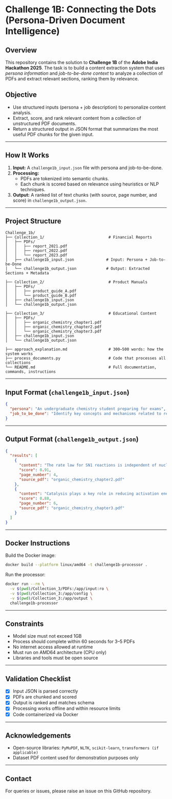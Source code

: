 # Challenge 1B: Connecting the Dots (Persona-Driven Document Intelligence)

## Overview

This repository contains the solution to **Challenge 1B** of the **Adobe India Hackathon 2025**. The task is to build a content extraction system that uses *persona information* and *job-to-be-done context* to analyze a collection of PDFs and extract relevant sections, ranking them by relevance.

## Objective

- Use structured inputs (persona + job description) to personalize content analysis.
- Extract, score, and rank relevant content from a collection of unstructured PDF documents.
- Return a structured output in JSON format that summarizes the most useful PDF chunks for the given input.

---

## How It Works

1. **Input:** A `challenge1b_input.json` file with persona and job-to-be-done.
2. **Processing:**
   - PDFs are tokenized into semantic chunks.
   - Each chunk is scored based on relevance using heuristics or NLP techniques.
3. **Output:** A ranked list of text chunks (with source, page number, and score) in `challenge1b_output.json`.

---

## Project Structure

```
Challenge_1b/
├── Collection_1/                            # Financial Reports
│   ├── PDFs/
│   │   ├── report_2021.pdf
│   │   ├── report_2022.pdf
│   │   └── report_2023.pdf
│   ├── challenge1b_input.json              # Input: Persona + Job-to-be-Done
│   └── challenge1b_output.json             # Output: Extracted Sections + Metadata

├── Collection_2/                            # Product Manuals
│   ├── PDFs/
│   │   ├── product_guide_A.pdf
│   │   └── product_guide_B.pdf
│   ├── challenge1b_input.json
│   └── challenge1b_output.json

├── Collection_3/                            # Educational Content
│   ├── PDFs/
│   │   ├── organic_chemistry_chapter1.pdf
│   │   ├── organic_chemistry_chapter2.pdf
│   │   └── organic_chemistry_chapter3.pdf
│   ├── challenge1b_input.json
│   └── challenge1b_output.json

├── approach_explanation.md                  # 300–500 words: how the system works
├── process_documents.py                     # Code that processes all collections
└── README.md                                # Full documentation, commands, instructions
```

---

## Input Format (`challenge1b_input.json`)

```json
{
  "persona": "An undergraduate chemistry student preparing for exams",
  "job_to_be_done": "Identify key concepts and mechanisms related to reaction kinetics from textbooks"
}
```

---

## Output Format (`challenge1b_output.json`)

```json
{
  "results": [
    {
      "content": "The rate law for SN1 reactions is independent of nucleophile concentration...",
      "score": 0.91,
      "page_number": 4,
      "source_pdf": "organic_chemistry_chapter2.pdf"
    },
    {
      "content": "Catalysis plays a key role in reducing activation energy for reaction pathways...",
      "score": 0.88,
      "page_number": 6,
      "source_pdf": "organic_chemistry_chapter3.pdf"
    }
  ]
}
```

---

## Docker Instructions

Build the Docker image:

```bash
docker build --platform linux/amd64 -t challenge1b-processor .
```

Run the processor:

```bash
docker run --rm \
  -v $(pwd)/Collection_3/PDFs:/app/input:ro \
  -v $(pwd)/Collection_3:/app/config \
  -v $(pwd)/Collection_3:/app/output \
  challenge1b-processor
```

---

## Constraints

- Model size must not exceed 1GB
- Process should complete within 60 seconds for 3–5 PDFs
- No internet access allowed at runtime
- Must run on AMD64 architecture (CPU only)
- Libraries and tools must be open source

---

## Validation Checklist

- [x] Input JSON is parsed correctly
- [x] PDFs are chunked and scored
- [x] Output is ranked and matches schema
- [x] Processing works offline and within resource limits
- [x] Code containerized via Docker

---

## Acknowledgements

- Open-source libraries: `PyMuPDF`, `NLTK`, `scikit-learn`, `transformers (if applicable)`
- Dataset PDF content used for demonstration purposes only

---

## Contact

For queries or issues, please raise an issue on this GitHub repository.
